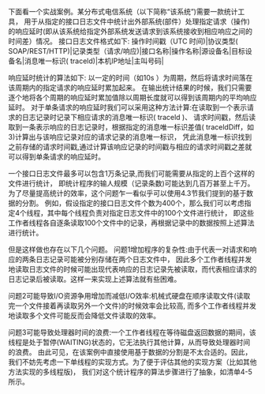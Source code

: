下面看一个实战案例。某分布式电信系统（以下简称“该系统”)需要一款统计工具，
用于从指定的接口日志文件中统计出外部系统(部件）处理指定请求（操作)的响应延时(即从该系统给指定外部系统发送请求到该系统接收到相应响应之间的时间差）情况。
接口日志文件格式如下:
操作时间戳（UTC 时间)|协议类型( SOAP/REST/HTTP)|记录类型（请求/响应)|接口名称|操作名称|源设备名|目标设备名|消息唯一标识( traceld)|本机IP地址|主叫号码|

响应延时统计的算法如下:
以一定的时间（如10s ）为周期，然后将请求时间落在该周期内的指定请求的响应延时累加起来。
在输出统计结果的时候，我们只需要逐个地将各个周期的响应延时累加值除以周期长度就可以得到该周期内的平均响应延时。
对于单条请求的响应延时我们可以采用这种方法计算:在读取到一个表示请求的日志记录时记录下相应请求的消息唯一标识( traceld )、
请求时间戳，然后读取到一条表示响应的日志记录时，根据指定的消息唯一标识差值( traceldDiff，如 3)计算出与该响应记录对应的请求记录的消息唯一标识，
凭此消息唯一标识找到之前存储的请求时间戳,通过计算该响应记录的时间戳与相应的请求时间戳之差就可以得到单条请求的响应延时。

一个接口日志文件最多可以包含1万条记录,而我们可能需要从指定的上百个这样的文件进行统计，
即统计程序的输人规模（记录条数)可能达到几百万甚至上千万。
为了尽量提高统计的效率，这个问题乍一看似乎可以使用4.3节我们提到的基于数据的分割。
例如，假设指定的接口日志文件个数为400个，那么我们可以考虑指定4个线程，其中每个线程负责对指定日志文件中的100个文件进行统计，
即这些工作者线程各自逐条读取100个文件中的记录，再根据记录中的数据按照上述算法进行统计。

但是这样做也存在以下几个问题。
问题1增加程序的复杂性:由于代表一对请求和响应的两条日志记录可能被分别存储在两个日志文件中，
因此多个工作者线程并发地读取日志文件的时候可能出现代表响应的日志记录先被读取，而代表相应请求的日志记录后被读取。这样一来实现上述算法就有些困难。

问题2可能导致I/O资源争用增加而减低I/O效率:机械式硬盘在顺序读取文件(读取完一个文件接着再读取另外一个文件)的时候效率会比较高,
而多个工作者线程并发地读取多个文件可能反而会降低文件读取的效率。

问题3可能导致处理器时间的浪费:一个工作者线程在等待磁盘返回数据的期间，该线程是处于暂停(WAITING)状态的，它无法执行其他计算，从而导致处理器时间的浪费。
由此可见，在该案例中直接使用基于数据的分割是不太合适的。因此，我们不妨先考虑一下单线程的实现方式。为了便于评估其他的实现方案（比如其他方法实现的多线程版)，
我们对这个统计程序的算法步骤进行了抽象，如清单4-5所示。


